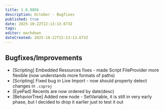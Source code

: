 ```yaml
---
title: 1.8.8856
description: October - Bugfixes
published: true
date: 2025-10-22T22:13:13.673Z
tags: 
editor: markdown
dateCreated: 2025-10-22T22:13:13.673Z
---
```


## Bugfixes/Improvements
- [Scripting] Embedded Resources fixes - made Script FileProvider more flexible (now understands more formats of paths)
- [Scripting] Fixed bug in Live Import - now should property detect changes in `.csproj`
- [EyePad] Recents are now ordered by date(desc)
- [BehaviorTree] Added new node - SetVariable, it is still in very early phase, but I decided to drop it earlier just to test it out 

